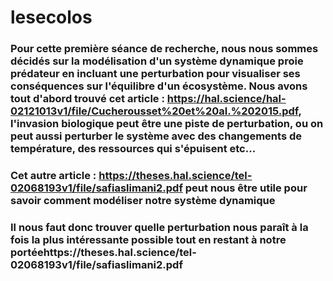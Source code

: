 # lesecolos
### Pour cette première séance de recherche, nous nous sommes décidés sur la modélisation d'un système dynamique proie prédateur en incluant une perturbation pour visualiser ses conséquences sur l'équilibre d'un écosystème. Nous avons tout d'abord trouvé cet article : https://hal.science/hal-02121013v1/file/Cucherousset%20et%20al.%202015.pdf, l'invasion biologique peut être une piste de perturbation, ou on peut aussi perturber le système avec des changements de température, des ressources qui s'épuisent etc...
### Cet autre  article : https://theses.hal.science/tel-02068193v1/file/safiaslimani2.pdf peut nous être utile pour savoir comment modéliser notre système dynamique
### Il nous faut donc trouver quelle perturbation nous paraît à la fois la plus intéressante possible tout en restant à notre portéehttps://theses.hal.science/tel-02068193v1/file/safiaslimani2.pdf
